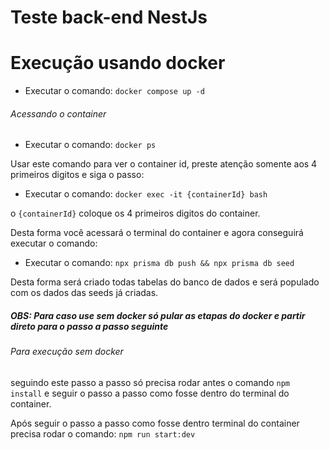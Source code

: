 # Teste back-end NestJs

# Execução usando docker

- Executar o comando: `docker compose up -d`

###### Acessando o container

- Executar o comando: `docker ps`

Usar este comando para ver o container id, preste atenção somente aos 4 primeiros digitos e siga o passo:

- Executar o comando: `docker exec -it {containerId} bash`

o `{containerId}` coloque os 4 primeiros digitos do container.

Desta forma você acessará o terminal do container e agora conseguirá executar o comando:

- Executar o comando: `npx prisma db push && npx prisma db seed`

Desta forma será criado todas tabelas do banco de dados e será populado com os dados das seeds já criadas.


##### OBS: Para caso use sem docker só pular as etapas do docker e partir direto para o passo a passo seguinte

###### Para execução sem docker

seguindo este passo a passo só precisa rodar antes o comando `npm install` e seguir o passo a passo como fosse dentro do terminal do container.

Após seguir o passo a passo como fosse dentro terminal do container precisa rodar o comando: `npm run start:dev`